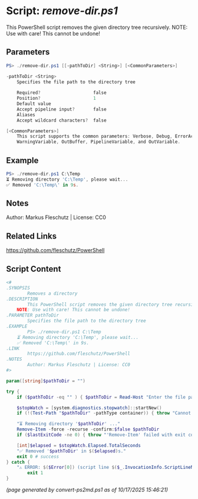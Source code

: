 Script: *remove-dir.ps1*
========================

This PowerShell script removes the given directory tree recursively.
NOTE: Use with care! This cannot be undone!

Parameters
----------
```powershell
PS> ./remove-dir.ps1 [[-pathToDir] <String>] [<CommonParameters>]

-pathToDir <String>
    Specifies the file path to the directory tree
    
    Required?                    false
    Position?                    1
    Default value                
    Accept pipeline input?       false
    Aliases                      
    Accept wildcard characters?  false

[<CommonParameters>]
    This script supports the common parameters: Verbose, Debug, ErrorAction, ErrorVariable, WarningAction, 
    WarningVariable, OutBuffer, PipelineVariable, and OutVariable.
```

Example
-------
```powershell
PS> ./remove-dir.ps1 C:\Temp
⏳ Removing directory 'C:\Temp', please wait...
✅ Removed 'C:\Temp\' in 9s.

```

Notes
-----
Author: Markus Fleschutz | License: CC0

Related Links
-------------
https://github.com/fleschutz/PowerShell

Script Content
--------------
```powershell
<#
.SYNOPSIS
        Removes a directory
.DESCRIPTION
        This PowerShell script removes the given directory tree recursively.
	NOTE: Use with care! This cannot be undone!
.PARAMETER pathToDir
        Specifies the file path to the directory tree
.EXAMPLE
        PS> ./remove-dir.ps1 C:\Temp
	⏳ Removing directory 'C:\Temp', please wait...
	✅ Removed 'C:\Temp\' in 9s.
.LINK
        https://github.com/fleschutz/PowerShell
.NOTES
        Author: Markus Fleschutz | License: CC0
#>

param([string]$pathToDir = "")

try {
	if ($pathToDir -eq "" ) { $pathToDir = Read-Host "Enter the file path to the obsolete directory" }

	$stopWatch = [system.diagnostics.stopwatch]::startNew()
	if (!(Test-Path "$pathToDir" -pathType container)) { throw "Cannot access directory '$pathToDir'" }

	"⏳ Removing directory '$pathToDir' ..."
	Remove-Item -force -recurse -confirm:$false $pathToDir
	if ($lastExitCode -ne 0) { throw "'Remove-Item' failed with exit code $lastExitCode" }

	[int]$elapsed = $stopWatch.Elapsed.TotalSeconds
	"✅ Removed '$pathToDir' in $($elapsed)s."
	exit 0 # success
} catch {
	"⚠️ ERROR: $($Error[0]) (script line $($_.InvocationInfo.ScriptLineNumber))"
        exit 1
}
```

*(page generated by convert-ps2md.ps1 as of 10/17/2025 15:46:21)*
